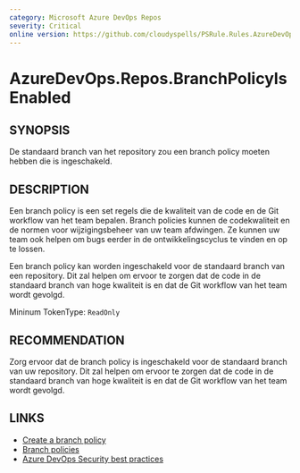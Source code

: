 ```yaml
---
category: Microsoft Azure DevOps Repos
severity: Critical
online version: https://github.com/cloudyspells/PSRule.Rules.AzureDevOps/blob/main/src/PSRule.Rules.AzureDevOps/nl/AzureDevOps.Repos.BranchPolicyIsEnabled.md
---
```


# AzureDevOps.Repos.BranchPolicyIsEnabled

## SYNOPSIS

De standaard branch van het repository zou een branch policy moeten hebben
die is ingeschakeld.

## DESCRIPTION

Een branch policy is een set regels die de kwaliteit van de code en de Git
workflow van het team bepalen. Branch policies kunnen de codekwaliteit en
de normen voor wijzigingsbeheer van uw team afdwingen. Ze kunnen uw team ook
helpen om bugs eerder in de ontwikkelingscyclus te vinden en op te lossen.

Een branch policy kan worden ingeschakeld voor de standaard branch van een
repository. Dit zal helpen om ervoor te zorgen dat de code in de standaard
branch van hoge kwaliteit is en dat de Git workflow van het team wordt
gevolgd.

Mininum TokenType: `ReadOnly`

## RECOMMENDATION

Zorg ervoor dat de branch policy is ingeschakeld voor de standaard branch 
van uw repository. Dit zal helpen om ervoor te zorgen dat de code in de
standaard branch van hoge kwaliteit is en dat de Git workflow van het team
wordt gevolgd.

## LINKS

- [Create a branch policy](https://docs.microsoft.com/nl-nl/azure/devops/repos/git/branch-policies?view=azure-devops)
- [Branch policies](https://docs.microsoft.com/nl-nl/azure/devops/repos/git/branch-policies-overview?view=azure-devops)
- [Azure DevOps Security best practices](https://learn.microsoft.com/nl-nl/azure/devops/organizations/security/security-best-practices?view=azure-devops#secure-azure-repos)
